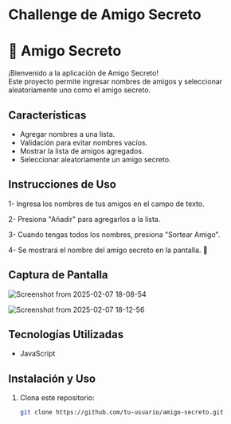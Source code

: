 <h1> Challenge de Amigo Secreto </h1>

# 🎁 Amigo Secreto

¡Bienvenido a la aplicación de Amigo Secreto!   
Este proyecto permite ingresar nombres de amigos y seleccionar aleatoriamente uno como el amigo secreto.  

##  Características  
- Agregar nombres a una lista.  
- Validación para evitar nombres vacíos.  
- Mostrar la lista de amigos agregados.  
- Seleccionar aleatoriamente un amigo secreto.

##  Instrucciones de Uso
1- Ingresa los nombres de tus amigos en el campo de texto.

2- Presiona "Añadir" para agregarlos a la lista.

3- Cuando tengas todos los nombres, presiona "Sortear Amigo".

4- Se mostrará el nombre del amigo secreto en la pantalla. 🎉

##  Captura de Pantalla  
![Screenshot from 2025-02-07 18-08-54](https://github.com/user-attachments/assets/6bd4b3f0-a6c5-4d4b-80dd-e06e060718d1)

![Screenshot from 2025-02-07 18-12-56](https://github.com/user-attachments/assets/f540d8c5-ed68-463d-b78d-6edbe32a441a)


##  Tecnologías Utilizadas  
- JavaScript  

##  Instalación y Uso  
1. Clona este repositorio:  
   ```bash
   git clone https://github.com/tu-usuario/amigo-secreto.git

